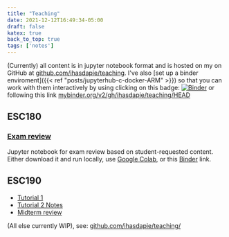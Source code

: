 ```yaml
---
title: "Teaching"
date: 2021-12-12T16:49:34-05:00
draft: false
katex: true
back_to_top: true
tags: ['notes']
---
```



(Currently) all content is in jupyter notebook format and is hosted on my on GitHub at [github.com/ihasdapie/teaching](https://github.com/ihasdapie/teaching). 
I've also [set up a binder enviroment]({{< ref "posts/jupyterhub-c-docker-ARM" >}}) so that you can work with them interactively by using clicking on this badge:
[![Binder](https://mybinder.org/badge_logo.svg)](https://mybinder.org/v2/gh/ihasdapie/teaching/HEAD)
or following this link [mybinder.org/v2/gh/ihasdapie/teaching/HEAD](https://mybinder.org/v2/gh/ihasdapie/teaching/HEAD)


## ESC180

### [Exam review](https://github.com/ihasdapie/teaching/blob/main/ESC180/ESC180_Unofficial_Review.ipynb) 
Jupyter notebook for exam review based on student-requested content. 
Either download it and run locally, use [Google Colab](https://colab.research.google.com/), or this [Binder](https://mybinder.org/v2/gh/ihasdapie/teaching/HEAD) link.


## ESC190
- [Tutorial 1](https://github.com/ihasdapie/teaching/blob/main/ESC190/esc190_tutorial-1.ipynb)
- [Tutorial 2 Notes](https://github.com/ihasdapie/teaching/blob/main/ESC190/esc190-tutorial-2-notes.pdf)
- [Midterm review](https://github.com/ihasdapie/teaching/blob/main/ESC190/esc190-tutorial-2-notes.pdf)

(All else currently WIP), see: [github.com/ihasdapie/teaching/](https://github.com/ihasdapie/teaching/)



















